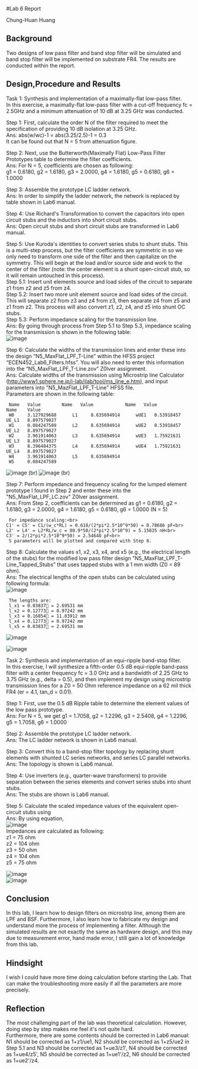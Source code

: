 #Lab 6 Report

Chung-Huan Huang

## Background
Two designs of low pass filter and band stop filter will be simulated and band stop filter will be implemented on substrate FR4. The results are conducted within the report. <br>

## Design,Procedure and Results

Task 1: Synthesis and implementation of a maximally-flat low-pass filter. <br>
In this exercise, a maximally-flat low-pass filter with a cut-off frequency fc = 2.5GHz and a minimum attenuation of 10 dB at 3.25 GHz was conducted.<br>

Step 1: First, calculate the order N of the filter required to meet the specification of providing 10 dB isolation at 3.25 GHz.<br>
Ans: abs(w/wc)-1 = abs(3.25/2.5)-1 = 0.3 <br>
     It can be found out that N = 5 from attenuation figure. <br>

Step 2: Next, use the Butterworth(Maximally Flat) Low-Pass Filter Prototypes table to determine the filter coefficients. <br>
Ans: For N = 5, coefficients are chosen as following: <br>
     g1 = 0.6180, g2 = 1.6180, g3 = 2.0000, g4 = 1.6180, g5 = 0.6180, g6 = 1.0000 <br>

Step 3: Assemble the prototype LC ladder network. <br>
Ans: In order to simplify the ladder network, the network is replaced by table shown in Lab6 manual.<br>

Step 4: Use Richard's Transformation to convert the capacitors into open circuit stubs and the inductors into short circuit stubs. <br>
Ans: Open circuit stubs and short circuit stubs are transformed in Lab6 manual. <br>

Step 5: Use Kuroda's identities to convert series stubs to shunt stubs. This is a multi-step process, but the filter coefficients are symmetric in so we only need to transform one side of the filter and then capitalize on the symmetry. This will begin at the load and/or source side and work to the center of the filter (note: the center element is a shunt open-circuit stub, so it will remain untouched in this process). <br> 
Step 5.1: Insert unit elements source and load sides of the circuit to separate z1 from z2 and z5 from z4.<br>
Step 5.2: Insert two more unit element source and load sides of the circuit. This will separate z2 from z3 and z4 from z3, then separate z4 from z5 and z1 from z2. This process will also convert z1, z2, z4, and z5 into shunt OC stubs.<br>
Step 5.3: Perform impedance scaling for the transmission line. <br>
Ans: By going through process from Step 5.1 to Step 5.3, impedance scaling for the transmission is shown in the following table: <br>
![image](https://github.com/CourseReps/ECEN452-Spring2016/blob/master/Students/tim721w/Lab6/imped_scaling_Task1.png)<br>

Step 6: Calculate the widths of the transmission lines and enter these into the design “N5_MaxFlat_LPF_T-Line” within the HFSS project “ECEN452_Lab6_Filters.hfss”. You will also need to enter this information into the “N5_MaxFlat_LPF_T-Line.zov” Z0lver assignment.<br>
Ans: Calculate widths of the transmission using Microstrip line Calculator (http://www1.sphere.ne.jp/i-lab/ilab/tool/ms_line_e.htm), and input parameters into "N5_MazFlat_LPF_T-Line" HFSS file. <br>
     Parameters are shown in the following table: <br>
     
     Name   Value	     Name   Value    	     Name   Value           Name    Value 
     W0	    3.127929688	     L1     8.635694914      wUE1   0.53918457      UE_L1   8.897579027
     W1     0.084247589	     L2	    8.635694914      wUE2   0.53918457	    UE_L2   8.897579027
     W2     3.961914063      L3     8.635694914	     wUE3   1.75921631      UE_L3   8.897579027
     W3     8.396484375      L4     8.635694914      wUE4   1.75921631	    UE_L4   8.897579027
     W4	    3.961914063      L5     8.635694914				
     W5     0.084247589						
  ![image](https://github.com/CourseReps/ECEN452-Spring2016/blob/master/Students/tim721w/Lab6/N5_MaxFlat_LPF_T-Line_S1_S21_dB.PNG) (br)
  ![image](https://github.com/CourseReps/ECEN452-Spring2016/blob/master/Students/tim721w/Lab6/N5_MaxFlat_LPF_T-Line_S1_S21_phase.PNG) (br)

Step 7: Perform impedance and frequency scaling for the lumped element prototype I found in Step 2 and enter these into the "N5_MaxFlat_LPF_LC.zov" Z0lver assignment.<br>
Ans: From Step 2, coefficients can be determined as g1 = 0.6180, g2 = 1.6180, g3 = 2.0000, g4 = 1.6180, g5 = 0.6180, g6 = 1.0000 (N = 5) <br>
     
     For impedance scaling:<br>
	C1' = C5' = C1/(w_c*RL) = 0.618/(2*pi*2.5*10^9*50) = 0.78686 pF<br>
	L2' = L4' = L2*RL/w_c = 80.9*50/(2*pi*2.5*10^9) = 5.15035 nH<br>
	C3' = 2/(2*pi*2.5*10^9*50) = 2.54648 pF<br>
     S parameters will be plotted and compared with Step 8.

Step 8: Calculate the values x1, x2, x3, x4, and x5 (e.g., the electrical length of the stubs) for the modified low pass filter design "N5_MaxFlat_LPF_T-Line_Tapped_Stubs” that uses tapped stubs with a 1 mm width (Z0 = 89 ohm).<br>
Ans: The electrical lengths of the open stubs can be calculated using following formula:<br>
     ![image](https://github.com/CourseReps/ECEN452-Spring2016/blob/master/Students/tim721w/Lab6/Task1_Step8_length_calculated.PNG) <br>

     The lengths are:
     l_x1 = 0.03837 = 2.69531 mm 
     l_x2 = 0.12773 = 8.97242 mm 
     l_x3 = 0.16854 = 11.83912 mm 
     l_x4 = 0.12773 = 8.97242 mm 
     l_x5 = 0.03837 = 2.69531 mm 

  ![image](https://github.com/CourseReps/ECEN452-Spring2016/blob/master/Students/tim721w/Lab6/N5_MaxFlat_LPF_LC_T-Line_Tapped_Stubs_S11_S21_dB.PNG) <br>

  ![image](https://github.com/CourseReps/ECEN452-Spring2016/blob/master/Students/tim721w/Lab6/N5_MaxFlat_LPF_LC_T-Line_Tapped_Stubs_S11_S21_phase.PNG) <br>

Task 2: Synthesis and implementation of an equi-ripple band-stop filter.<br>
In this exercise, I will synthesize a fifth-order 0.5 dB equi-ripple band-pass filter with a center frequency fc = 3.0 GHz and a bandwidth of 2.25 GHz to 3.75 GHz (e.g., delta = 0.5), and then implement my design using microstrip transmission lines for a Z0 = 50 Ohm reference impedance on a 62 mil thick FR4 (er = 4.1, tan_d = 0.01). <br>

Step 1: First, use the 0.5 dB Ripple table to determine the element values of the low pass prototype.<br>
Ans: For N = 5, we get g1 = 1.7058, g2 = 1.2296, g3 = 2.5408, g4 = 1.2296, g5 = 1.7058, g6 = 1.0000 <br>

Step 2: Assemble the prototype LC ladder network.<br>
Ans: The LC ladder network is shown in Lab6 manual.<br>

Step 3: Convert this to a band-stop filter topology by replacing shunt elements with shunted LC series networks, and series LC parallel networks.<br>
Ans: The topology is shown is Lab6 manual.<br>

Step 4: Use inverters (e.g., quarter-wave transformers) to provide separation between the series elements and convert series stubs into shunt stubs. <br>
Ans: The stubs are shown is Lab6 manual.<br>

Step 5: Calculate the scaled impedance values of the equivalent open-circuit stubs using <br>
Ans: By using equation, <br>
     ![image](https://github.com/CourseReps/ECEN452-Spring2016/blob/master/Students/tim721w/Lab6/Task2_Step5_impedance.PNG) <br>
     Impedances are calculated as following:<br>
     z1 = 75 ohm<br>
     z2 = 104 ohm<br>
     z3 = 50 ohm<br>
     z4 = 104 ohm<br>
     z5 = 75 ohm<br>

  ![image](https://github.com/CourseReps/ECEN452-Spring2016/blob/master/Students/tim721w/Lab6/N5_MaxFlat_BSF_T-Line_S11_S21_dB.PNG)<br>
  ![image](https://github.com/CourseReps/ECEN452-Spring2016/blob/master/Students/tim721w/Lab6/N5_MaxFlat_BSF_T-Line_S11_S21_phase.PNG)<br>

## Conclusion
In this lab, I learn how to design filters on microstrip line, among them are LPF and BSF. Furthermore, I also learn how to fabricate my design and understand more the process of implementing a filter. Although the simulated results are not exactly the same as hardware design, and this may due to measurement error, hand made error, I still gain a lot of knowledge from this lab.  

## Hindsight
I wish I could have more time doing calculation before starting the Lab. That can make the troubleshooting more easily if all the parameters are more precisely.

## Reflection
The most challenging part of the lab was theoretical calculation. However, doing step by step makes me feel it's not quite hard.<br> 
Furthermore, there are some contents should be corrected in Lab6 manual: N1 should be corrected as 1+z1/ue1, N2 should be corrected as 1+z5/ue2 in Step 5.1 and N3 should be corrected as 1+ue3/z1', N4 should be corrected as 1+ue4/z5', N5 should be corrected as 1+ue1'/z2, N6 should be corrected as 1+ue2'/z4.

